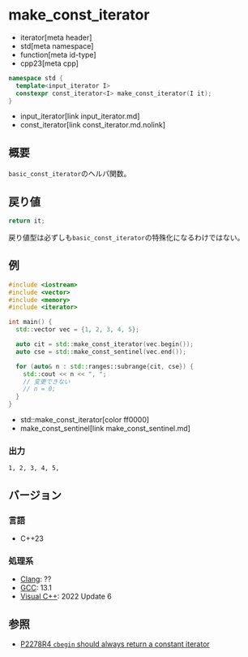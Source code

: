 # make_const_iterator
* iterator[meta header]
* std[meta namespace]
* function[meta id-type]
* cpp23[meta cpp]

```cpp
namespace std {
  template<input_iterator I>
  constexpr const_iterator<I> make_const_iterator(I it);
}
```
* input_iterator[link input_iterator.md]
* const_iterator[link const_iterator.md.nolink]

## 概要

`basic_const_iterator`のヘルパ関数。

## 戻り値
```cpp
return it;
```

戻り値型は必ずしも`basic_const_iterator`の特殊化になるわけではない。

## 例
```cpp example
#include <iostream>
#include <vector>
#include <memory>
#include <iterator>

int main() {
  std::vector vec = {1, 2, 3, 4, 5};

  auto cit = std::make_const_iterator(vec.begin());
  auto cse = std::make_const_sentinel(vec.end());

  for (auto& n : std::ranges::subrange{cit, cse}) {
    std::cout << n << ", ";
    // 変更できない
    // n = 0;
  }
}
```
* std::make_const_iterator[color ff0000]
* make_const_sentinel[link make_const_sentinel.md]

### 出力
```
1, 2, 3, 4, 5, 
```

## バージョン
### 言語
- C++23

### 処理系
- [Clang](/implementation.md#clang): ??
- [GCC](/implementation.md#gcc): 13.1
- [Visual C++](/implementation.md#visual_cpp): 2022 Update 6

## 参照

- [P2278R4 `cbegin` should always return a constant iterator](https://www.open-std.org/jtc1/sc22/wg21/docs/papers/2022/p2278r4.html)
